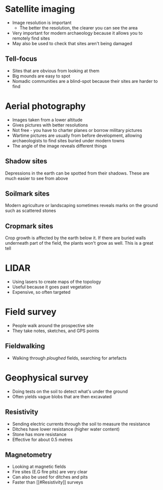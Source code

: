 # Satellite imaging
- Image resolution is important
	- The better the resolution, the clearer you can see the area
- Very important for modern archaeology because it allows you to remotely find sites
- May also be used to check that sites aren't being damaged

## Tell-focus
- Sites that are obvious from looking at them
- Big mounds are easy to spot
- Nomadic communities are a blind-spot because their sites are harder to find

# Aerial photography
- Images taken from a lower altitude
- Gives pictures with better resolutions
- Not free - you have to charter planes or borrow military pictures
- Wartime pictures are usually from before development, allowing archaeologists to find sites buried under modern towns
- The angle of the image reveals different things

## Shadow sites
Depressions in the earth can be spotted from their shadows. These are much easier to see from above

## Soilmark sites
Modern agriculture or landscaping sometimes reveals marks on the ground such as scattered stones

## Cropmark sites
Crop growth is affected by the earth below it. If there are buried walls underneath part of the field, the plants won't grow as well. This is a great tell

# LIDAR
- Using lasers to create maps of the topology
- Useful because it goes past vegetation
- Expensive, so often targeted

# Field survey
- People walk around the prospective site
- They take notes, sketches, and GPS points

## Fieldwalking
- Walking through *ploughed* fields, searching for artefacts

# Geophysical survey
- Doing tests on the soil to detect what's under the ground
- Often yields vague blobs that are then excavated

## Resistivity
- Sending electric currents through the soil to measure the resistance
- Ditches have lower resistance (higher water content)
- Stone has more resistance
- Effective for about 0.5 metres

## Magnetometry
- Looking at magnetic fields
- Fire sites (E.G fire pits) are very clear
- Can also be used for ditches and pits
- Faster than [[#Resistivity]] surveys
